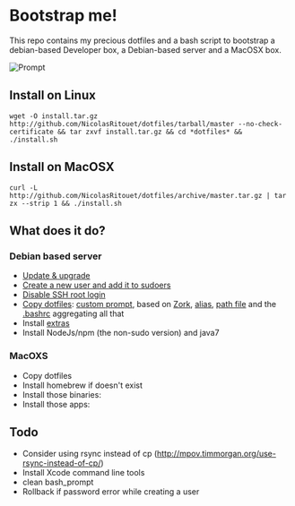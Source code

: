 # Bootstrap me!

This repo contains my precious dotfiles and a bash script to bootstrap a debian-based Developer box, a Debian-based server and a MacOSX box.

![Prompt](https://raw.githubusercontent.com/NicolasRitouet/nicolasritouet.github.io/master/images/Screenshot-zork-prompt.png)

## Install on Linux

````wget -O install.tar.gz http://github.com/NicolasRitouet/dotfiles/tarball/master --no-check-certificate && tar zxvf install.tar.gz && cd *dotfiles* && ./install.sh````

## Install on MacOSX

````curl -L http://github.com/NicolasRitouet/dotfiles/archive/master.tar.gz | tar zx --strip 1 && ./install.sh````


## What does it do?
### Debian based server

- [Update & upgrade](https://github.com/NicolasRitouet/dotfiles/blob/master/install.sh#L209-215)
- [Create a new user and add it to sudoers](https://github.com/NicolasRitouet/dotfiles/blob/master/install.sh#L231-240)
- [Disable SSH root login](https://github.com/NicolasRitouet/dotfiles/blob/master/install.sh#L243-247)
- [Copy dotfiles](https://github.com/NicolasRitouet/dotfiles/blob/master/install.sh#L250-263): [custom prompt](https://github.com/NicolasRitouet/dotfiles/blob/master/.bash_prompt), based on [Zork](https://github.com/revans/bash-it/blob/master/themes/zork/zork.theme.bash), [alias](https://github.com/NicolasRitouet/dotfiles/blob/master/.bash_aliases), [path file](https://github.com/NicolasRitouet/dotfiles/blob/master/.bash_path) and the [.bashrc](https://github.com/NicolasRitouet/dotfiles/blob/master/.bashrc) aggregating all that
- Install [extras](https://github.com/NicolasRitouet/dotfiles/blob/master/devTools) 
- Install NodeJs/npm (the non-sudo version) and java7

### MacOXS
- Copy dotfiles
- Install homebrew if doesn't exist
- Install those binaries: 
- Install those apps:




## Todo
- Consider using rsync instead of cp (http://mpov.timmorgan.org/use-rsync-instead-of-cp/)
- Install Xcode command line tools
- clean bash_prompt
- Rollback if password error while creating a user
